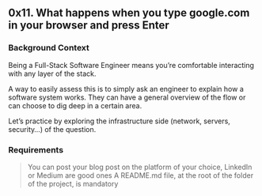 ## 0x11. What happens when you type google.com in your browser and press Enter

### Background Context

Being a Full-Stack Software Engineer means you’re comfortable interacting with any layer of the stack.

A way to easily assess this is to simply ask an engineer to explain how a software system works. They can have a general overview of the flow or can choose to dig deep in a certain area.

Let’s practice by exploring the infrastructure side (network, servers, security…) of the question.

### Requirements

> You can post your blog post on the platform of your choice, LinkedIn or Medium are good ones
> A README.md file, at the root of the folder of the project, is mandatory

